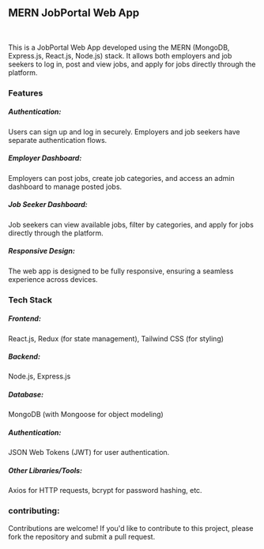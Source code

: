 <h2>MERN JobPortal Web App</h2>
<br>
<p>This is a JobPortal Web App developed using the MERN (MongoDB, Express.js, React.js, Node.js) stack. It allows both employers and job seekers to log in, post and view jobs, and apply for jobs directly through the platform.</p>
<h3>Features</h3>
<h5>Authentication:</h5> Users can sign up and log in securely. Employers and job seekers have separate authentication flows.



<h5>Employer Dashboard:</h5> Employers can post jobs, create job categories, and access an admin dashboard to manage posted jobs.
<h5>Job Seeker Dashboard:</h5> Job seekers can view available jobs, filter by categories, and apply for jobs directly through the platform.
<h5>Responsive Design:</h5> The web app is designed to be fully responsive, ensuring a seamless experience across devices.
<h3>Tech Stack</h3>
<h5>Frontend:</h5> React.js, Redux (for state management), Tailwind CSS (for styling)
<h5>Backend:</h5> Node.js, Express.js
<h5>Database:</h5> MongoDB (with Mongoose for object modeling)
<h5>Authentication:</h5> JSON Web Tokens (JWT) for user authentication.
<h5>Other Libraries/Tools:</h5> Axios for HTTP requests, bcrypt for password hashing, etc.
<h3>contributing:</h3>
<p>Contributions are welcome! If you'd like to contribute to this project, please fork the repository and submit a pull request.</p>
